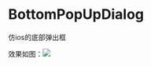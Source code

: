 # BottomPopUpDialog
仿ios的底部弹出框

效果如图：![](https://github.com/shaDowZwy/shaDowZwy.github.io/blob/master/images/bottomdialog_1471771884.gif?raw=true)
